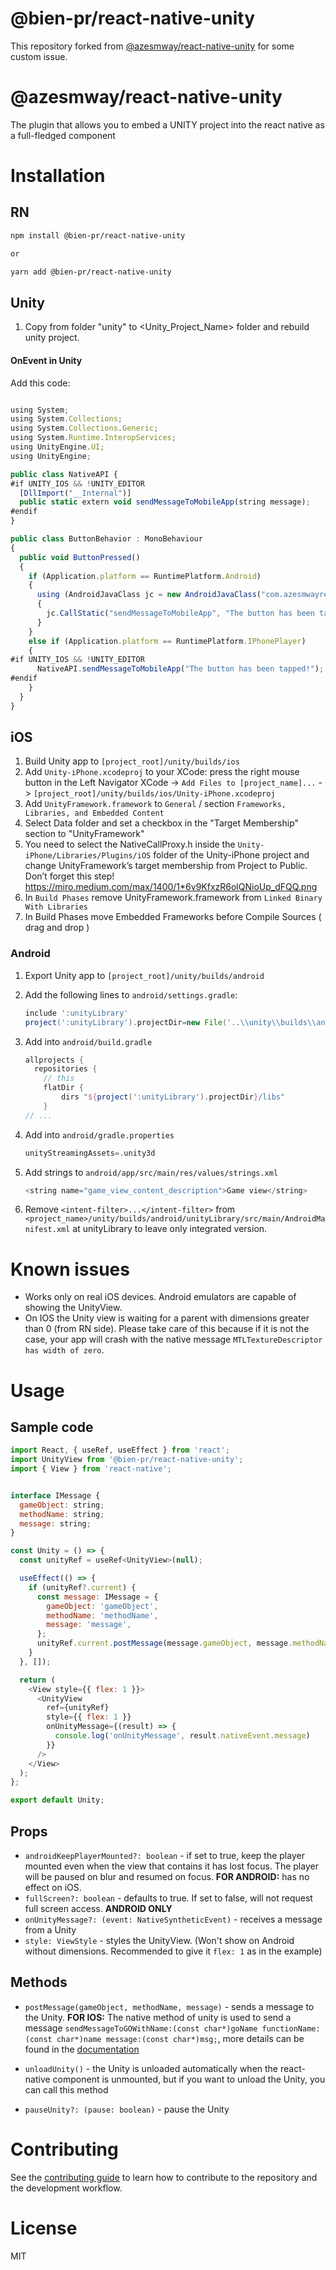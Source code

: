 # @bien-pr/react-native-unity

This repository forked from [@azesmway/react-native-unity](https://github.com/azesmway/react-native-unity) for some custom issue.

# @azesmway/react-native-unity

The plugin that allows you to embed a UNITY project into the react native as a full-fledged component

# Installation

## RN

```sh
npm install @bien-pr/react-native-unity

or

yarn add @bien-pr/react-native-unity
```

## Unity

1. Copy from folder "unity" to <Unity_Project_Name> folder and rebuild unity project.

#### OnEvent in Unity

Add this code:

```js

using System;
using System.Collections;
using System.Collections.Generic;
using System.Runtime.InteropServices;
using UnityEngine.UI;
using UnityEngine;

public class NativeAPI {
#if UNITY_IOS && !UNITY_EDITOR
  [DllImport("__Internal")]
  public static extern void sendMessageToMobileApp(string message);
#endif
}

public class ButtonBehavior : MonoBehaviour
{
  public void ButtonPressed()
  {
    if (Application.platform == RuntimePlatform.Android)
    {
      using (AndroidJavaClass jc = new AndroidJavaClass("com.azesmwayreactnativeunity.ReactNativeUnityViewManager"))
      {
        jc.CallStatic("sendMessageToMobileApp", "The button has been tapped!");
      }
    }
    else if (Application.platform == RuntimePlatform.IPhonePlayer)
    {
#if UNITY_IOS && !UNITY_EDITOR
      NativeAPI.sendMessageToMobileApp("The button has been tapped!");
#endif
    }
  }
}

```

## iOS

1. Build Unity app to `[project_root]/unity/builds/ios`
2. Add `Unity-iPhone.xcodeproj` to your XCode: press the right mouse button in the Left Navigator XCode -> `Add Files to [project_name]...` -> `[project_root]/unity/builds/ios/Unity-iPhone.xcodeproj`
3. Add `UnityFramework.framework` to `General` / section `Frameworks, Libraries, and Embedded Content`
4. Select Data folder and set a checkbox in the "Target Membership" section to "UnityFramework"
5. You need to select the NativeCallProxy.h inside the `Unity-iPhone/Libraries/Plugins/iOS` folder of the Unity-iPhone project and change UnityFramework’s target membership from Project to Public. Don’t forget this step! https://miro.medium.com/max/1400/1*6v9KfxzR6olQNioUp_dFQQ.png
6. In `Build Phases` remove UnityFramework.framework from `Linked Binary With Libraries`
7. In Build Phases move Embedded Frameworks before Compile Sources ( drag and drop )

### Android

1. Export Unity app to `[project_root]/unity/builds/android`
2. Add the following lines to `android/settings.gradle`:
   ```gradle
   include ':unityLibrary'
   project(':unityLibrary').projectDir=new File('..\\unity\\builds\\android\\unityLibrary')
   ```
3. Add into `android/build.gradle`
    ```gradle
    allprojects {
      repositories {
        // this
        flatDir {
            dirs "${project(':unityLibrary').projectDir}/libs"
        }
    // ...
    ```
4. Add into `android/gradle.properties`
    ```gradle
    unityStreamingAssets=.unity3d
    ```
5. Add strings to ``android/app/src/main/res/values/strings.xml``

    ```javascript
    <string name="game_view_content_description">Game view</string>
    ```
6. Remove `<intent-filter>...</intent-filter>` from ``<project_name>/unity/builds/android/unityLibrary/src/main/AndroidManifest.xml`` at unityLibrary to leave only integrated version.

# Known issues

- Works only on real iOS devices.  Android emulators are capable of showing the UnityView.
- On IOS the Unity view is waiting for a parent with dimensions greater than 0 (from RN side). Please take care of this because if it is not the case, your app will crash with the native message `MTLTextureDescriptor has width of zero`.

# Usage

## Sample code

```js
import React, { useRef, useEffect } from 'react';
import UnityView from '@bien-pr/react-native-unity';
import { View } from 'react-native';


interface IMessage {
  gameObject: string;
  methodName: string;
  message: string;
}

const Unity = () => {
  const unityRef = useRef<UnityView>(null);

  useEffect(() => {
    if (unityRef?.current) {
      const message: IMessage = {
        gameObject: 'gameObject',
        methodName: 'methodName',
        message: 'message',
      };
      unityRef.current.postMessage(message.gameObject, message.methodName, message.message);
    }
  }, []);

  return (
    <View style={{ flex: 1 }}>
      <UnityView
        ref={unityRef}
        style={{ flex: 1 }}
        onUnityMessage={(result) => {
          console.log('onUnityMessage', result.nativeEvent.message)
        }}
      />
    </View>
  );
};

export default Unity;

```

## Props
- `androidKeepPlayerMounted?: boolean` - if set to true, keep the player mounted even when the view that contains it has lost focus.  The player will be paused on blur and resumed on focus.  **FOR ANDROID:** has no effect on iOS.
- `fullScreen?: boolean` - defaults to true.  If set to false, will not request full screen access.  **ANDROID ONLY**
- `onUnityMessage?: (event: NativeSyntheticEvent)` - receives a message from a Unity
- `style: ViewStyle` - styles the UnityView.  (Won't show on Android without dimensions.  Recommended to give it `flex: 1` as in the example)

## Methods
- `postMessage(gameObject, methodName, message)` - sends a message to the Unity. **FOR IOS:** The native method of unity is used to send a message
`sendMessageToGOWithName:(const char*)goName functionName:(const char*)name message:(const char*)msg;`, more details can be found in the [documentation](https://docs.unity3d.com/2021.1/Documentation/Manual/UnityasaLibrary-iOS.html)

- `unloadUnity()` - the Unity is unloaded automatically when the react-native component is unmounted, but if you want to unload the Unity, you can call this method
- `pauseUnity?: (pause: boolean)` - pause the Unity

# Contributing

See the [contributing guide](CONTRIBUTING.md) to learn how to contribute to the repository and the development workflow.

# License

MIT
